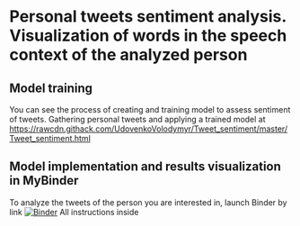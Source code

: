 # Personal tweets sentiment analysis. Visualization of words in the speech context of the analyzed person


## Model training
You can see the process of creating and training model to assess sentiment of tweets. Gathering personal tweets and applying a trained model at <br>
https://rawcdn.githack.com/UdovenkoVolodymyr/Tweet_sentiment/master/Tweet_sentiment.html


## Model implementation and results visualization in MyBinder
To analyze the tweets of the person you are interested in, launch Binder by link [![Binder](https://mybinder.org/badge_logo.svg)](https://mybinder.org/v2/gh/UdovenkoVolodymyr/Tweet_sentiment/master?filepath=Tweet_sentiment.ipynb) All instructions inside
